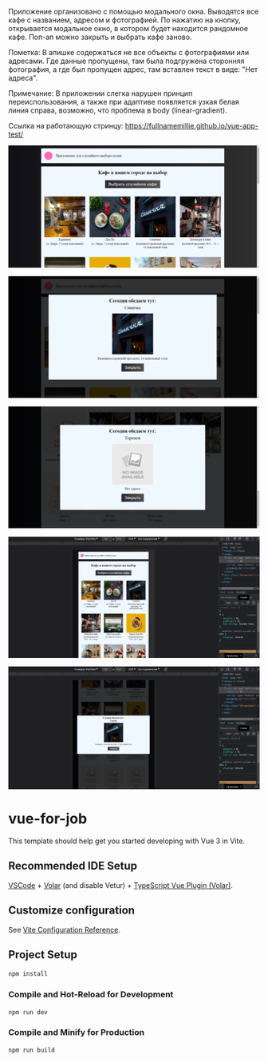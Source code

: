Приложение организовано с помощью модального окна. Выводятся все кафе с названием, адресом и фотографией. По нажатию на кнопку, открывается модальное окно, в котором будет находится рандомное кафе. Поп-ап можно закрыть и выбрать кафе заново.

Пометка: В апишке содержаться не все объекты с фотографиями или адресами. Где данные пропущены, там была подгружена сторонняя фотография, а где был пропущен адрес, там вставлен текст в виде: "Нет адреса".

Примечание: В приложении слегка нарушен принцип переиспользования, а также при адаптиве появляется узкая белая линия справа, возможно, что проблема в body (linear-gradient).

Ссылка на работающую стринцу: https://fullnamemillie.github.io/vue-app-test/

![Screen](https://github.com/fullnamemillie/vue-app-test/blob/master/screen-1.png)

![Screen](https://github.com/fullnamemillie/vue-app-test/blob/master/screen-2.png)

![Screen](https://github.com/fullnamemillie/vue-app-test/blob/master/screen-3.png)

![Screen](https://github.com/fullnamemillie/vue-app-test/blob/master/screen-4.png)

![Screen](https://github.com/fullnamemillie/vue-app-test/blob/master/screen-5.png)


# vue-for-job

This template should help get you started developing with Vue 3 in Vite.

## Recommended IDE Setup

[VSCode](https://code.visualstudio.com/) + [Volar](https://marketplace.visualstudio.com/items?itemName=Vue.volar) (and disable Vetur) + [TypeScript Vue Plugin (Volar)](https://marketplace.visualstudio.com/items?itemName=Vue.vscode-typescript-vue-plugin).

## Customize configuration

See [Vite Configuration Reference](https://vitejs.dev/config/).

## Project Setup

```sh
npm install
```

### Compile and Hot-Reload for Development

```sh
npm run dev
```

### Compile and Minify for Production

```sh
npm run build
```
